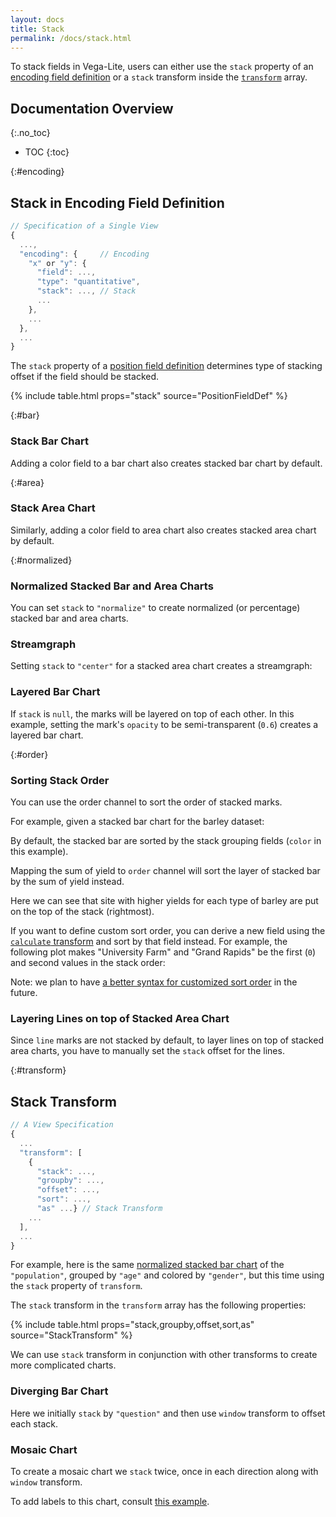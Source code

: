 ```yaml
---
layout: docs
title: Stack
permalink: /docs/stack.html
---
```


To stack fields in Vega-Lite, users can either use the `stack` property of an [encoding field definition](#encoding) or a `stack` transform inside the [`transform`](#transform) array.

## Documentation Overview

{:.no_toc}

<!-- prettier-ignore -->
- TOC
{:toc}

{:#encoding}

## Stack in Encoding Field Definition

```js
// Specification of a Single View
{
  ...,
  "encoding": {     // Encoding
    "x" or "y": {
      "field": ...,
      "type": "quantitative",
      "stack": ..., // Stack
      ...
    },
    ...
  },
  ...
}
```

The `stack` property of a [position field definition](encoding.html#position-field-def) determines type of stacking offset if the field should be stacked.

{% include table.html props="stack" source="PositionFieldDef" %}

{:#bar}

### Stack Bar Chart

Adding a color field to a bar chart also creates stacked bar chart by default.

<span class="vl-example" data-name="stacked_bar_v"></span>

{:#area}

### Stack Area Chart

Similarly, adding a color field to area chart also creates stacked area chart by default.

<span class="vl-example" data-name="stacked_area"></span>

{:#normalized}

### Normalized Stacked Bar and Area Charts

You can set `stack` to `"normalize"` to create normalized (or percentage) stacked bar and area charts.

<div class="vl-example" data-name="stacked_bar_normalize"></div>

<div class="vl-example" data-name="stacked_area_normalize"></div>

### Streamgraph

Setting `stack` to `"center"` for a stacked area chart creates a streamgraph:

<div class="vl-example" data-name="stacked_area_stream"></div>

### Layered Bar Chart

If `stack` is `null`, the marks will be layered on top of each other. In this example, setting the mark's `opacity` to be semi-transparent (`0.6`) creates a layered bar chart.

<div class="vl-example" data-name="bar_layered_transparent"></div>

{:#order}

### Sorting Stack Order

You can use the order channel to sort the order of stacked marks.

For example, given a stacked bar chart for the barley dataset:

<div class="vl-example" data-name="stacked_bar_h"></div>

By default, the stacked bar are sorted by the stack grouping fields (`color` in this example).

Mapping the sum of yield to `order` channel will sort the layer of stacked bar by the sum of yield instead.

<div class="vl-example" data-name="stacked_bar_h_order"></div>

Here we can see that site with higher yields for each type of barley are put on the top of the stack (rightmost).

If you want to define custom sort order, you can derive a new field using the [`calculate` transform](calculate.html) and sort by that field instead. For example, the following plot makes "University Farm" and "Grand Rapids" be the first (`0`) and second values in the stack order:

<div class="vl-example" data-name="stacked_bar_h_order_custom"></div>

Note: we plan to have [a better syntax for customized sort order](https://github.com/vega/vega-lite/issues/2915) in the future.

### Layering Lines on top of Stacked Area Chart

Since `line` marks are not stacked by default, to layer lines on top of stacked area charts, you have to manually set the `stack` offset for the lines.

<div class="vl-example" data-name="normalized/stacked_area_overlay_normalized"></div>

{:#transform}

## Stack Transform

```js
// A View Specification
{
  ...
  "transform": [
    {
      "stack": ...,
      "groupby": ...,
      "offset": ...,
      "sort": ...,
      "as" ...} // Stack Transform
    ...
  ],
  ...
}
```

For example, here is the same [normalized stacked bar chart](stack.html#normalized) of the `"population"`, grouped by `"age"` and colored by `"gender"`, but this time using the `stack` property of `transform`.

<div class="vl-example" data-name="stacked_bar_population_transform"></div>

The `stack` transform in the `transform` array has the following properties:

{% include table.html props="stack,groupby,offset,sort,as" source="StackTransform" %}

We can use `stack` transform in conjunction with other transforms to create more complicated charts.

### Diverging Bar Chart

Here we initially `stack` by `"question"` and then use `window` transform to offset each stack.

<div class="vl-example" data-name="bar_diverging_stack_transform"></div>

### Mosaic Chart

To create a mosaic chart we `stack` twice, once in each direction along with `window` transform.

<div class="vl-example" data-name="rect_mosaic_simple"></div>

To add labels to this chart, consult [this example]({{site.baseurl}}/examples/rect_mosaic_labelled_with_offset).
